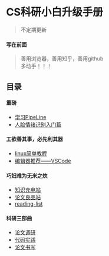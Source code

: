 # CS科研小白升级手册
> 不定期更新

#### 写在前面
> 善用浏览器，善用知乎，善用github  
> 多动手！！！

## 目录

#### 重磅
- [学习PipeLine](./docs/StudyLine.md)
- [人脸情绪识别入门篇](./docs/StudyLineForFER.md)


#### 工欲善其事，必先利其器
- [linux简单教程](./docs/linux.md)
- [编辑器推荐——VSCode](./docs/vscode.md)

#### 巧妇难为无米之炊
- [知识充电站](./docs/knowledges.md)
- [论文良品站](./docs/papersLink.md)
- [reading-list](./docs/readingList.md)

#### 科研三部曲
- [论文调研](./docs/***.md)
- [代码实践](./docs/***.md)
- [论文书写](./docs/***.md)